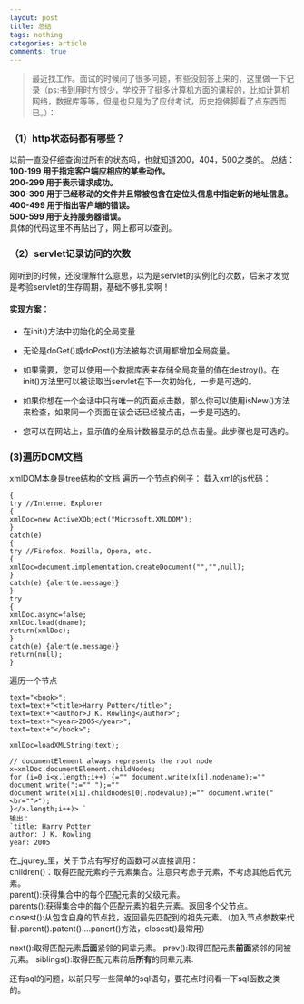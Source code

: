 ```yaml
---
layout: post
title: 总结
tags: nothing
categories: article
comments: true
---
```

> 最近找工作。面试的时候问了很多问题，有些没回答上来的，这里做一下记录（ps:书到用时方恨少，学校开了挺多计算机方面的课程的，比如计算机网络，数据库等等，但是也只是为了应付考试，历史抱佛脚看了点东西而已。）：


### （1）http状态码都有哪些？

以前一直没仔细查询过所有的状态吗，也就知道200，404，500之类的。
总结：
**100-199 用于指定客户端应相应的某些动作。   
200-299 用于表示请求成功。   
300-399 用于已经移动的文件并且常被包含在定位头信息中指定新的地址信息。   
400-499 用于指出客户端的错误。   
500-599 用于支持服务器错误。**   
具体的代码这里不再贴出了，网上都可以查到。  

### （2）servlet记录访问的次数

刚听到的时候，还没理解什么意思，以为是servlet的实例化的次数，后来才发觉是考验servlet的生存周期，基础不够扎实啊！

#### 实现方案：

*   在init()方法中初始化的全局变量

*   无论是doGet()或doPost()方法被每次调用都增加全局变量。

*   如果需要，您可以使用一个数据库表来存储全局变量的值在destroy()。在init()方法里可以被读取当servlet在下一次初始化，一步是可选的。

*   如果你想在一个会话中只有唯一的页面点击数，那么你可以使用isNew()方法来检查，如果同一个页面在该会话已经被点击，一步是可选的。

*   您可以在网站上，显示值的全局计数器显示的总点击量。此步骤也是可选的。

###   (3)遍历DOM文档

xmlDOM本身是tree结构的文档
遍历一个节点的例子：
载入xml的js代码：
```function loadXMLDoc(dname) 
{
try //Internet Explorer
{
xmlDoc=new ActiveXObject("Microsoft.XMLDOM");
}
catch(e)
{
try //Firefox, Mozilla, Opera, etc.
{
xmlDoc=document.implementation.createDocument("","",null);
}
catch(e) {alert(e.message)}
}
try 
{
xmlDoc.async=false;
xmlDoc.load(dname);
return(xmlDoc);
}
catch(e) {alert(e.message)}
return(null);
}
```
遍历一个节点
```
text="<book>";
text=text+"<title>Harry Potter</title>";
text=text+"<author>J K. Rowling</author>";
text=text+"<year>2005</year>";
text=text+"</book>";

xmlDoc=loadXMLString(text);

// documentElement always represents the root node
x=xmlDoc.documentElement.childNodes;
for (i=0;i<x.length;i++) {="" document.write(x[i].nodename);="" document.write(":="" ");="" document.write(x[i].childnodes[0].nodevalue);="" document.write("<br="">");
}</x.length;i++)> `
输出：
`title: Harry Potter
author: J K. Rowling
year: 2005
``` 
在_jqurey_里，关于节点有写好的函数可以直接调用：  
children()：取得匹配元素的子元素集合。注意只考虑子元素，不考虑其他后代元素。  
parent():获得集合中的每个匹配元素的父级元素。  
parents():获得集合中的每个匹配元素的祖先元素。返回多个父节点。  
closest():从包含自身的节点找，返回最先匹配到的祖先元素。（加入节点参数来代替.parent().patent()....panert()方法，closest()最常用）

next():取得匹配元素**后面**紧邻的同辈元素。
prev():取得匹配元素**前面**紧邻的同被元素。
siblings():取得匹配元素前后**所有**的同辈元素.

还有sql的问题，以前只写一些简单的sql语句，要花点时间看一下sql函数之类的。



